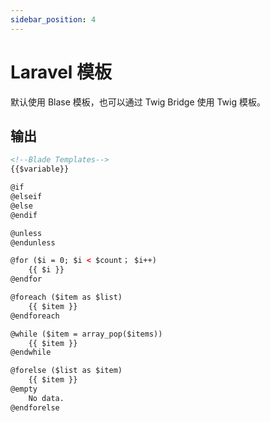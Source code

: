 ```yaml
---
sidebar_position: 4
---
```


# Laravel 模板

默认使用 Blase 模板，也可以通过 Twig Bridge 使用 Twig 模板。

## 输出

```html
<!--Blade Templates-->
{{$variable}}

@if
@elseif
@else
@endif

@unless
@endunless

@for ($i = 0; $i < $count； $i++)
    {{ $i }}
@endfor

@foreach ($item as $list)
    {{ $item }}
@endforeach

@while ($item = array_pop($items))
    {{ $item }}
@endwhile

@forelse ($list as $item)
    {{ $item }}
@empty
    No data.
@endforelse

```


